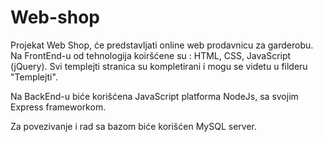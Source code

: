 # Web-shop

Projekat Web Shop, će predstavljati online web prodavnicu za garderobu.
Na FrontEnd-u od tehnologija koiršćene su : HTML, CSS, JavaScript (jQuery). 
Svi templejti stranica su kompletirani i mogu se videtu u filderu "Templejti".

Na BackEnd-u biće korišćena JavaScript platforma NodeJs, sa svojim Express frameworkom.

Za povezivanje i rad sa bazom biće korišćen MySQL server.
